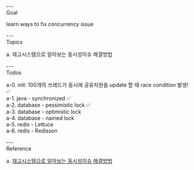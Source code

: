 ---\
Goal


learn ways to fix concurrency issue



---\
Topics


a. 재고시스템으로 알아보는 동시성이슈 해결방법




---\
Todos


a-0. init: 100개의 쓰레드가 동시에 공유자원을 update 할 때 race condition 발생! :white_check_mark:\
a-1. java - synchronized :white_check_mark:\
a-2. database - pessimistic lock :white_check_mark:\
a-3. database - optimistic lock\
a-4. database - named lock\
a-5. redis - Lettuce\
a-6. redis - Redisson




---\
Reference


a. [재고시스템으로 알아보는 동시성이슈 해결방법](https://www.inflearn.com/course/lecture?courseSlug=%EB%8F%99%EC%8B%9C%EC%84%B1%EC%9D%B4%EC%8A%88-%EC%9E%AC%EA%B3%A0%EC%8B%9C%EC%8A%A4%ED%85%9C&unitId=125484&tab=curriculum)
